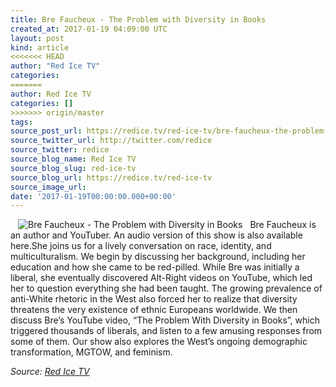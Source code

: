 ```yaml
---
title: Bre Faucheux - The Problem with Diversity in Books
created_at: 2017-01-19 04:09:00 UTC
layout: post
kind: article
<<<<<<< HEAD
author: "Red Ice TV"
categories: 
=======
author: Red Ice TV
categories: []
>>>>>>> origin/master
tags: 
source_post_url: https://redice.tv/red-ice-tv/bre-faucheux-the-problem-with-diversity-in-books
source_twitter_url: http://twitter.com/redice
source_twitter: redice
source_blog_name: Red Ice TV
source_blog_slug: red-ice-tv
source_blog_url: https://redice.tv/red-ice-tv
source_image_url: 
date: '2017-01-19T00:00:00.000+00:00'
---
```

<img align="left" hspace="12" alt="Bre Faucheux - The Problem with Diversity in Books" src="https://rdice.net/a/c/t/17/R314-170118-brefaucheux.9cd7b47f.jpg"> Bre Faucheux is an author and YouTuber.
An audio version of this show is also available here.She joins us for a lively conversation on race, identity, and multiculturalism. We begin by discussing her background, including her education and how she came to be red-pilled. While Bre was initially a liberal, she eventually discovered Alt-Right videos on YouTube, which led her to question everything she had been taught. The growing prevalence of anti-White rhetoric in the West also forced her to realize that diversity threatens the very existence of ethnic Europeans worldwide. We then discuss Bre&rsquo;s YouTube video, &ldquo;The Problem With Diversity in Books&rdquo;, which triggered thousands of liberals, and listen to a few amusing responses from some of them. Our show also explores the West&rsquo;s ongoing demographic transformation, MGTOW, and feminism.<div class="">
    <i>Source: <a href="https://redice.tv/red-ice-tv">Red Ice TV</a></i>
</div>
